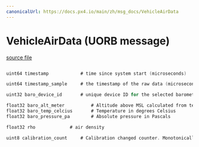 ```yaml
---
canonicalUrl: https://docs.px4.io/main/zh/msg_docs/VehicleAirData
---
```


# VehicleAirData (UORB message)



[source file](https://github.com/PX4/PX4-Autopilot/blob/release/1.14/msg/VehicleAirData.msg)

```c

uint64 timestamp            # time since system start (microseconds)

uint64 timestamp_sample     # the timestamp of the raw data (microseconds)

uint32 baro_device_id       # unique device ID for the selected barometer

float32 baro_alt_meter          # Altitude above MSL calculated from temperature compensated baro sensor data using an ISA corrected for sea level pressure SENS_BARO_QNH.
float32 baro_temp_celcius       # Temperature in degrees Celsius
float32 baro_pressure_pa        # Absolute pressure in Pascals

float32 rho             # air density

uint8 calibration_count     # Calibration changed counter. Monotonically increases whenever calibration changes.

```
